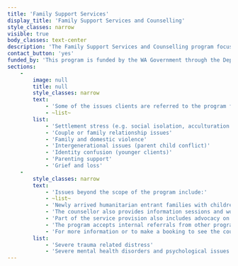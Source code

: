 ```yaml
---
title: 'Family Support Services'
display_title: 'Family Support Services and Counselling'
style_classes: narrow
visible: true
body_classes: text-center
description: 'The Family Support Services and Counselling program focusses on assisting recently arrived humanitarian entrants as well as longer term individuals, couples, and families from CALD and refugee backgrounds who experience difficulties. This is done through providing a space where culturally sensitive family support and counselling can take place, to be able to recognise and work through a variety of issues clients may be facing that may limit their successful settlement and full participation in Australian society. They are encouraged and supported to build healthy and respectful relationships, improve understanding and communication with the family, and build on their strengths, skills, confidence and knowledge in order to become self-sufficient.'
contact_button: 'yes'
funded_by: 'This program is funded by the WA Government through the Department of Community Services'
sections:
    -
        image: null
        title: null
        style_classes: narrow
        text:
            - 'Some of the issues clients are referred to the program for include:'
            - ~list~
        list:
            - 'Settlement stress (e.g. social isolation, acculturation stress, language barriers, unemployment, financial stress, health concerns, housing, immigration concerns etc.)'
            - 'Couple or family relationship issues'
            - 'Family and domestic violence'
            - 'Intergenerational issues (parent child conflict)'
            - 'Identity confusion (younger clients)'
            - 'Parenting support'
            - 'Grief and loss'
    -
        style_classes: narrow
        text:
            - 'Issues beyond the scope of the program include:'
            - ~list~
            - 'Newly arrived humanitarian entrant families with children are also assessed and provided with an information session about raising children in Australia, including understanding their legal obligations in Australia and supporting them to learn new parenting skills if required.'
            - 'The counsellor also provides information sessions and workshops to a variety of CALD populations including women’s groups, families, and youth, on a range of topics such as parenting, stress management and settlement issues.'
            - 'Part of the service provision also includes advocacy on behalf of clients, supporting them in navigating their settlement in Australia and coping with associated issues. They are assisted in accessing other services and government agencies through referral processes.'
            - 'The program accepts internal referrals from other programs within MMRC, self-referrals, as well as referrals from other non-profit and government organisations.'
            - 'For more information or to make a booking to see the counsellor (Salma El Rakhawy), please call 9345 5755.'
        list:
            - 'Severe trauma related distress'
            - 'Severe mental health disorders and psychological issues'
---
```


